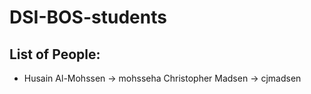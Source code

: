 # DSI-BOS-students


## List of People: 
- Husain Al-Mohssen -> mohsseha
Christopher Madsen -> cjmadsen
